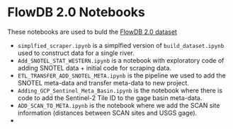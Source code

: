 # FlowDB 2.0 Notebooks

These notebooks are used to buld the [FlowDB 2.0 dataset](https://flow-forecast.atlassian.net/wiki/spaces/FF/pages/1178501121/FlowDB+2.0)

- `simplfied_scraper.ipynb` is a simplfied version of `build_dataset.ipynb` used to construct data for a single river.
- `Add_SNOTEL_STAT_WESTERN.ipynb` is a notebook with exploratory code of adding SNOTEL data + initial code for scraping data. 
- `ETL_TRANSFER_ADD_SNOTEL_META.ipynb` is the pipeline we used to add the SNOTEL meta-data and transfer meta-data to new project.
- `Adding_GCP_Sentinel_Meta_Basin.ipynb` is the notebook where there is code to add the Sentinel-2 Tile ID to the gage basin meta-data.
- `ADD_SCAN_TO_META.ipynb` is the notebook where we add the SCAN site information (distances between SCAN sites and USGS gage).
- 